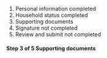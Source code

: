 

<div class="usa-step-indicator" aria-label="progress">
  <ol class="usa-step-indicator__segments">
    <li class="usa-step-indicator__segment usa-step-indicator__segment--complete">
      <span class="usa-step-indicator__segment-label">
        Personal information 
        <span class="usa-sr-only">completed</span>
      </span>
    </li>
    <li class="usa-step-indicator__segment usa-step-indicator__segment--complete">
      <span class="usa-step-indicator__segment-label">
        Household status 
        <span class="usa-sr-only">completed</span>
      </span>
    </li>
    <li class="usa-step-indicator__segment usa-step-indicator__segment--current" aria-current="true">
      <span class="usa-step-indicator__segment-label">
        Supporting documents
      </span>
    </li>
    <li class="usa-step-indicator__segment">
      <span class="usa-step-indicator__segment-label">
        Signature 
        <span class="usa-sr-only">not completed</span>
      </span>
    </li>
    <li class="usa-step-indicator__segment">
      <span class="usa-step-indicator__segment-label">
        Review and submit 
        <span class="usa-sr-only">not completed</span>
      </span>
    </li>
  </ol>
  <div class="usa-step-indicator__header">
    <h4 class="usa-step-indicator__heading">
      <span class="usa-step-indicator__heading-counter">
        <span class="usa-sr-only">Step</span>
        <span class="usa-step-indicator__current-step">3</span>
        <span class="usa-step-indicator__total-steps">of 5</span> 
        </span>
        <span class="usa-step-indicator__heading-text">
          Supporting documents
        </span>
    </h4>
  </div>
</div>